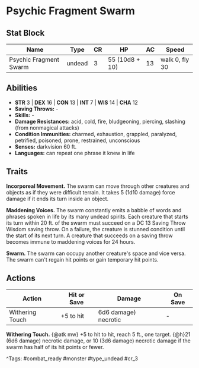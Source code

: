 # Psychic Fragment Swarm

## Stat Block

| Name | Type | CR | HP | AC | Speed |
|------|------|----|----|----|-------|
| Psychic Fragment Swarm | undead | 3 | 55 (10d8 + 10) | 13 | walk 0, fly 30 |

## Abilities

- **STR** 3 | **DEX** 16 | **CON** 13 | **INT** 7 | **WIS** 14 | **CHA** 12
- **Saving Throws:** -  
- **Skills:** -  
- **Damage Resistances:** acid, cold, fire, bludgeoning, piercing, slashing (from nonmagical attacks)  
- **Condition Immunities:** charmed, exhaustion, grappled, paralyzed, petrified, poisoned, prone, restrained, unconscious  
- **Senses:** darkvision 60 ft.  
- **Languages:** can repeat one phrase it knew in life

## Traits

**Incorporeal Movement.** The swarm can move through other creatures and objects as if they were difficult terrain. It takes 5 (1d10 damage) force damage if it ends its turn inside an object.

**Maddening Voices.** The swarm constantly emits a babble of words and phrases spoken in life by its many undead spirits. Each creature that starts its turn within 20 ft. of the swarm must succeed on a DC 13 Saving Throw Wisdom saving throw. On a failure, the creature is stunned condition until the start of its next turn. A creature that succeeds on a saving throw becomes immune to maddening voices for 24 hours.

**Swarm.** The swarm can occupy another creature's space and vice versa. The swarm can't regain hit points or gain temporary hit points.


## Actions

| Action | Hit or Save | Damage | On Save |
|--------|--------------|--------|----------|
| Withering Touch | +5 to hit | 6d6 damage) necrotic | - |

**Withering Touch.** {@atk mw} +5 to hit to hit, reach 5 ft., one target. {@h}21 (6d6 damage) necrotic damage, or 10 (3d6 damage) necrotic damage if the swarm has half of its hit points or fewer.


^Tags: #combat_ready #monster #type_undead #cr_3